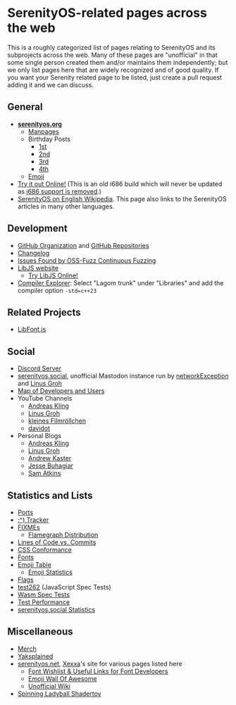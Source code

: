 # SerenityOS-related pages across the web

This is a roughly categorized list of pages relating to SerenityOS and its subprojects across the web. Many of these pages are "unofficial" in that some single person created them and/or maintains them independently; but we only list pages here that are widely recognized and of good quality. If you want your Serenity related page to be listed, just create a pull request adding it and we can discuss.

## General

-   **[serenityos.org](https://serenityos.org)**
    -   [Manpages](https://man.serenityos.org/)
    -   Birthday Posts
        -   [1st](https://www.serenityos.org/happy/1st/)
        -   [2nd](https://www.serenityos.org/happy/2nd/)
        -   [3rd](https://www.serenityos.org/happy/3rd/)
        -   [4th](https://www.serenityos.org/happy/4th/)
    -   [Emoji](https://emoji.serenityos.org/)
-   [Try it out Online!](https://copy.sh/v86/?profile=serenity) (This is an old i686 build which will never be updated as [i686 support is removed](https://github.com/Clark-E/inclusive-serenity/pull/15467).)
-   [SerenityOS on English Wikipedia](https://en.wikipedia.org/wiki/SerenityOS). This page also links to the SerenityOS articles in many other languages.

## Development

-   [GitHub Organization](https://github.com/SerenityOS) and [GitHub Repositories](https://github.com/orgs/SerenityOS/repositories)
-   [Changelog](https://changelog.serenityos.org/)
-   [Issues Found by OSS-Fuzz Continuous Fuzzing](https://bugs.chromium.org/p/oss-fuzz/issues/list?q=label:Proj-serenity)
-   [LibJS website](https://serenityos.github.io/libjs-website/)
    -   [Try LibJS Online!](https://serenityos.github.io/libjs-website/repl/)
-   [Compiler Explorer](https://serenity.godbolt.org/): Select "Lagom trunk" under "Libraries" and add the compiler option `-std=c++23`

## Related Projects

-   [LibFont.js](https://macdue.github.io/LibFont.js/)

## Social

-   [Discord Server](https://discord.gg/serenityos)
-   [serenityos.social](https://serenityos.social/), unofficial Mastodon instance run by [networkException](https://serenityos.social/@networkexception) and [Linus Groh](https://serenityos.social/@linusg)
-   [Map of Developers and Users](https://usermap.serenityos.org/)
-   YouTube Channels
    -   [Andreas Kling](https://www.youtube.com/@awesomekling)
    -   [Linus Groh](https://www.youtube.com/@linusgroh)
    -   [kleines Filmröllchen](https://www.youtube.com/@kleinesfilmroellchen)
    -   [davidot](https://www.youtube.com/@davidot4475)
-   Personal Blogs
    -   [Andreas Kling](https://awesomekling.github.io/)
    -   [Linus Groh](https://linus.dev/posts/)
    -   [Andrew Kaster](https://adkaster.github.io/)
    -   [Jesse Buhagiar](https://quaker762.github.io/)
    -   [Sam Atkins](https://atkinssj.github.io/)

## Statistics and Lists

-   [Ports](https://ports.serenityos.net/)
-   [:^) Tracker](https://happy-serenityos.linus.dev/)
-   [FIXMEs](https://benwiederhake.github.io/serenity-fixmes/)
    -   [Flamegraph Distribution](https://benwiederhake.github.io/serenity-fixmes/flamegraph.html)
-   [Lines of Code vs. Commits](https://github.com/alimpfard/random-serenity-statistics#random-serenityos-statistics)
-   [CSS Conformance](https://css.tobyase.de/)
-   [Fonts](https://fonts.serenityos.net/)
-   [Emoji Table](https://emoji.serenityos.net/)
    -   [Emoji Statistics](https://emoji.serenityos.net/chart.emoji.serenityos)
-   [Flags](https://flags.serenityos.net/)
-   [test262](https://serenityos.github.io/libjs-website/test262/) (JavaScript Spec Tests)
-   [Wasm Spec Tests](https://serenityos.github.io/libjs-website/wasm/)
-   [Test Performance](https://github.com/alimpfard/random-serenity-statistics/tree/main/view/benchmarks/x86_64)
-   [serenityos.social Statistics](https://grafana.serenityos.social/public)

## Miscellaneous

-   [Merch](https://store.serenityos.org)
-   [Yaksplained](https://yaksplained.org/)
-   [serenityos.net](https://serenityos.net), [Xexxa](https://github.com/xexxa)'s site for various pages listed here
    -   [Font Wishlist & Useful Links for Font Developers](https://serenityos.net/~xexxa/)
    -   [Emoji Wall Of Awesome](https://emoji.serenityos.net/wall-of-awesome)
    -   [Unofficial Wiki](https://wiki.serenityos.net/)
-   [Spinning Ladyball Shadertoy](https://www.shadertoy.com/view/7lVXWd)
